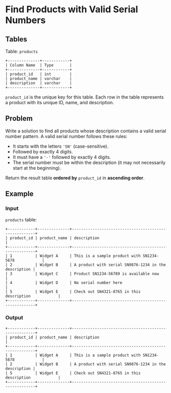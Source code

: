 # Find Products with Valid Serial Numbers

## Tables

Table: `products`

```
+--------------+------------+
| Column Name  | Type       |
+--------------+------------+
| product_id   | int        |
| product_name | varchar    |
| description  | varchar    |
+--------------+------------+
```

`product_id` is the unique key for this table.
Each row in the table represents a product with its unique ID, name, and
description.

## Problem

Write a solution to find all products whose description contains a valid serial
number pattern. A valid serial number follows these rules:

- It starts with the letters `'SN'` (case-sensitive).
- Followed by exactly 4 digits.
- It must have a `'-'` followed by exactly 4 digits.
- The serial number must be within the description (it may not necessarily start
  at the beginning).

Return the result table **ordered by** `product_id` in **ascending order**.

## Example

### Input

`products` table:

```
+------------+--------------+------------------------------------------------------+
| product_id | product_name | description                                          |
+------------+--------------+------------------------------------------------------+
| 1          | Widget A     | This is a sample product with SN1234-5678            |
| 2          | Widget B     | A product with serial SN9876-1234 in the description |
| 3          | Widget C     | Product SN1234-56789 is available now                |
| 4          | Widget D     | No serial number here                                |
| 5          | Widget E     | Check out SN4321-8765 in this description            |
+------------+--------------+------------------------------------------------------+
```

### Output

```
+------------+--------------+------------------------------------------------------+
| product_id | product_name | description                                          |
+------------+--------------+------------------------------------------------------+
| 1          | Widget A     | This is a sample product with SN1234-5678            |
| 2          | Widget B     | A product with serial SN9876-1234 in the description |
| 5          | Widget E     | Check out SN4321-8765 in this description            |
+------------+--------------+------------------------------------------------------+
```

